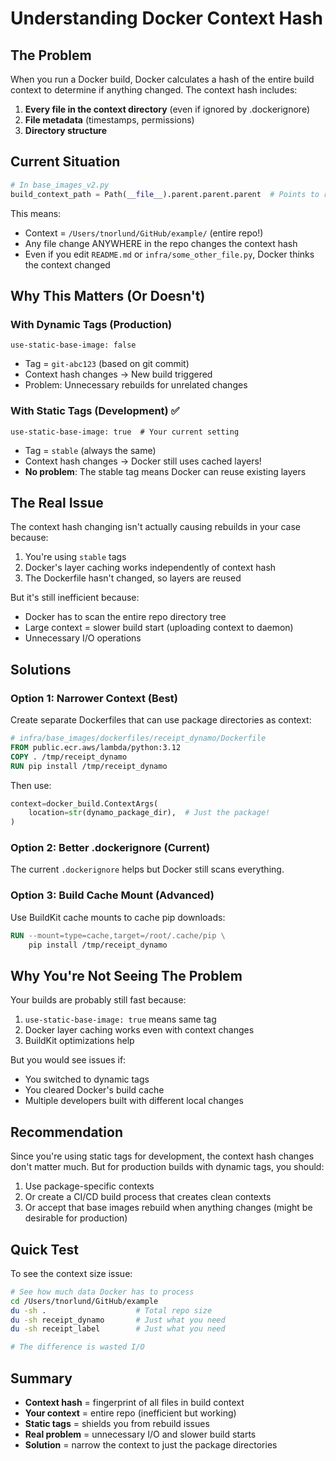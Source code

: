 # Understanding Docker Context Hash

## The Problem

When you run a Docker build, Docker calculates a hash of the entire build context to determine if anything changed. The context hash includes:

1. **Every file in the context directory** (even if ignored by .dockerignore)
2. **File metadata** (timestamps, permissions)
3. **Directory structure**

## Current Situation

```python
# In base_images_v2.py
build_context_path = Path(__file__).parent.parent.parent  # Points to repo root
```

This means:
- Context = `/Users/tnorlund/GitHub/example/` (entire repo!)
- Any file change ANYWHERE in the repo changes the context hash
- Even if you edit `README.md` or `infra/some_other_file.py`, Docker thinks the context changed

## Why This Matters (Or Doesn't)

### With Dynamic Tags (Production)
```
use-static-base-image: false
```
- Tag = `git-abc123` (based on git commit)
- Context hash changes → New build triggered
- Problem: Unnecessary rebuilds for unrelated changes

### With Static Tags (Development) ✅
```
use-static-base-image: true  # Your current setting
```
- Tag = `stable` (always the same)
- Context hash changes → Docker still uses cached layers!
- **No problem**: The stable tag means Docker can reuse existing layers

## The Real Issue

The context hash changing isn't actually causing rebuilds in your case because:

1. You're using `stable` tags
2. Docker's layer caching works independently of context hash
3. The Dockerfile hasn't changed, so layers are reused

But it's still inefficient because:
- Docker has to scan the entire repo directory tree
- Large context = slower build start (uploading context to daemon)
- Unnecessary I/O operations

## Solutions

### Option 1: Narrower Context (Best)
Create separate Dockerfiles that can use package directories as context:

```dockerfile
# infra/base_images/dockerfiles/receipt_dynamo/Dockerfile
FROM public.ecr.aws/lambda/python:3.12
COPY . /tmp/receipt_dynamo
RUN pip install /tmp/receipt_dynamo
```

Then use:
```python
context=docker_build.ContextArgs(
    location=str(dynamo_package_dir),  # Just the package!
)
```

### Option 2: Better .dockerignore (Current)
The current `.dockerignore` helps but Docker still scans everything.

### Option 3: Build Cache Mount (Advanced)
Use BuildKit cache mounts to cache pip downloads:
```dockerfile
RUN --mount=type=cache,target=/root/.cache/pip \
    pip install /tmp/receipt_dynamo
```

## Why You're Not Seeing The Problem

Your builds are probably still fast because:
1. `use-static-base-image: true` means same tag
2. Docker layer caching works even with context changes
3. BuildKit optimizations help

But you would see issues if:
- You switched to dynamic tags
- You cleared Docker's build cache
- Multiple developers built with different local changes

## Recommendation

Since you're using static tags for development, the context hash changes don't matter much. But for production builds with dynamic tags, you should:

1. Use package-specific contexts
2. Or create a CI/CD build process that creates clean contexts
3. Or accept that base images rebuild when anything changes (might be desirable for production)

## Quick Test

To see the context size issue:
```bash
# See how much data Docker has to process
cd /Users/tnorlund/GitHub/example
du -sh .                    # Total repo size
du -sh receipt_dynamo       # Just what you need
du -sh receipt_label        # Just what you need

# The difference is wasted I/O
```

## Summary

- **Context hash** = fingerprint of all files in build context
- **Your context** = entire repo (inefficient but working)
- **Static tags** = shields you from rebuild issues
- **Real problem** = unnecessary I/O and slower build starts
- **Solution** = narrow the context to just the package directories